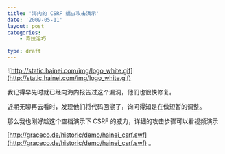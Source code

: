 ```yaml
---
title: '海内的 CSRF 蠕虫攻击演示'
date: '2009-05-11'
layout: post
categories:
    - 奇技淫巧

type: draft
---
```


![http://static.hainei.com/img/logo_white.gif](http://static.hainei.com/img/logo_white.gif)

我记得早先时就已经向海内报告过这个漏洞，他们也很快修复。

近期无聊再去看时，发现他们将代码回溯了，询问得知是在做短暂的调整。

那么我也刚好趁这个空档演示下 CSRF 的威力，详细的攻击步骤可以看视频演示

 [http://graceco.de/historic/demo/hainei_csrf.swf](http://graceco.de/historic/demo/hainei_csrf.swf) 。
